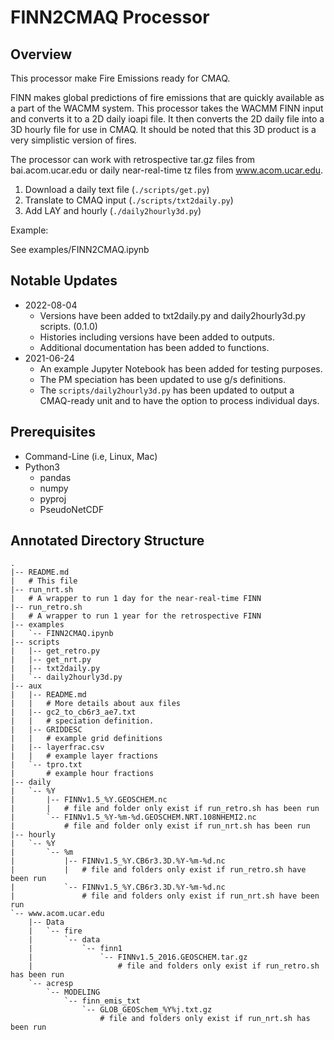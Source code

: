 FINN2CMAQ Processor
===================

Overview
--------

This processor make Fire Emissions ready for CMAQ.

FINN makes global predictions of fire emissions that are quickly available
as a part of the WACMM system. This processor takes the WACMM FINN input
and converts it to a 2D daily ioapi file. It then converts the 2D daily file
into a 3D hourly file for use in CMAQ. It should be noted that this 3D product
is a very simplistic version of fires.

The processor can work with retrospective tar.gz files from bai.acom.ucar.edu
or daily near-real-time tz files from www.acom.ucar.edu.

1. Download a daily text file (`./scripts/get.py`)
2. Translate to CMAQ input (`./scripts/txt2daily.py`)
3. Add LAY and hourly (`./daily2hourly3d.py`)

Example:

See examples/FINN2CMAQ.ipynb

Notable Updates
---------------

* 2022-08-04
  * Versions have been added to txt2daily.py and daily2hourly3d.py scripts. (0.1.0)
  * Histories including versions have been added to outputs.
  * Additional documentation has been added to functions.
* 2021-06-24
  * An example Jupyter Notebook has been added for testing purposes.
  * The PM speciation has been updated to use g/s definitions.
  * The `scripts/daily2hourly3d.py` has been updated to output a CMAQ-ready unit and to have the option to process individual days.


Prerequisites
-------------

- Command-Line (i.e, Linux, Mac)
- Python3
  - pandas
  - numpy
  - pyproj
  - PseudoNetCDF

Annotated Directory Structure
-----------------------------

```
.
|-- README.md
|   # This file
|-- run_nrt.sh
|   # A wrapper to run 1 day for the near-real-time FINN
|-- run_retro.sh
|   # A wrapper to run 1 year for the retrospective FINN
|-- examples
|   `-- FINN2CMAQ.ipynb
|-- scripts
|   |-- get_retro.py
|   |-- get_nrt.py
|   |-- txt2daily.py
|   `-- daily2hourly3d.py
|-- aux
|   |-- README.md
|   |   # More details about aux files
|   |-- gc2_to_cb6r3_ae7.txt
|   |   # speciation definition.
|   |-- GRIDDESC
|   |   # example grid definitions
|   |-- layerfrac.csv
|   |   # example layer fractions
|   `-- tpro.txt
|       # example hour fractions
|-- daily
|   `-- %Y
|       |-- FINNv1.5_%Y.GEOSCHEM.nc
|       |   # file and folder only exist if run_retro.sh has been run
|       `-- FINNv1.5_%Y-%m-%d.GEOSCHEM.NRT.108NHEMI2.nc
|           # file and folder only exist if run_nrt.sh has been run
|-- hourly
|   `-- %Y
|       `-- %m
|           |-- FINNv1.5_%Y.CB6r3.3D.%Y-%m-%d.nc
|           |   # file and folders only exist if run_retro.sh have been run
|           `-- FINNv1.5_%Y.CB6r3.3D.%Y-%m-%d.nc
|               # file and folders only exist if run_nrt.sh have been run
`-- www.acom.ucar.edu
    |-- Data
    |   `-- fire
    |       `-- data
    |           `-- finn1
    |               `-- FINNv1.5_2016.GEOSCHEM.tar.gz
    |                   # file and folders only exist if run_retro.sh has been run
    `-- acresp
        `-- MODELING
            `-- finn_emis_txt
                `-- GLOB_GEOSchem_%Y%j.txt.gz
                    # file and folders only exist if run_nrt.sh has been run
```
